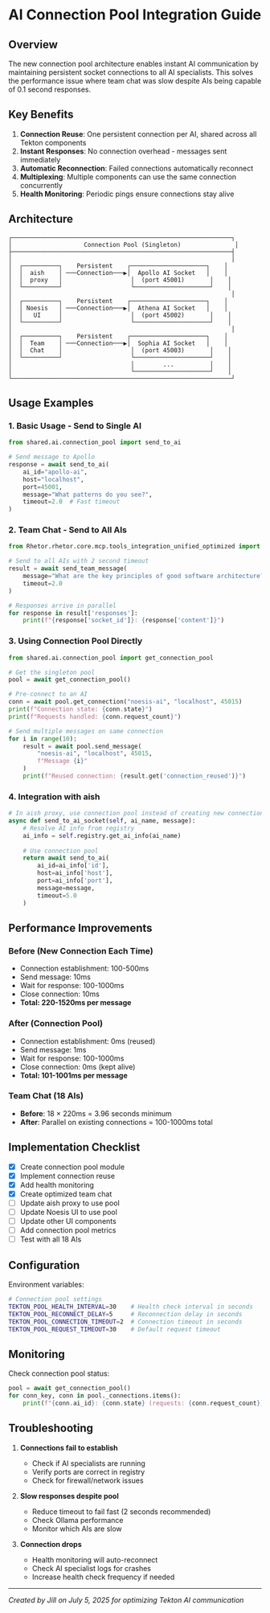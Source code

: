 # AI Connection Pool Integration Guide

## Overview

The new connection pool architecture enables instant AI communication by maintaining persistent socket connections to all AI specialists. This solves the performance issue where team chat was slow despite AIs being capable of 0.1 second responses.

## Key Benefits

1. **Connection Reuse**: One persistent connection per AI, shared across all Tekton components
2. **Instant Responses**: No connection overhead - messages sent immediately
3. **Automatic Reconnection**: Failed connections automatically reconnect
4. **Multiplexing**: Multiple components can use the same connection concurrently
5. **Health Monitoring**: Periodic pings ensure connections stay alive

## Architecture

```
┌─────────────────────────────────────────────────────────────┐
│                    Connection Pool (Singleton)               │
├─────────────────────────────────────────────────────────────┤
│                                                             │
│  ┌──────────┐    Persistent    ┌─────────────────────┐    │
│  │  aish    │ ───Connection───▶│  Apollo AI Socket   │    │
│  │  proxy   │                   │  (port 45001)       │    │
│  └──────────┘                   └─────────────────────┘    │
│                                                             │
│  ┌──────────┐    Persistent    ┌─────────────────────┐    │
│  │ Noesis   │ ───Connection───▶│  Athena AI Socket   │    │
│  │   UI     │                   │  (port 45002)       │    │
│  └──────────┘                   └─────────────────────┘    │
│                                                             │
│  ┌──────────┐    Persistent    ┌─────────────────────┐    │
│  │  Team    │ ───Connection───▶│  Sophia AI Socket   │    │
│  │  Chat    │                   │  (port 45003)       │    │
│  └──────────┘                   └─────────────────────┘    │
│                                 │        ...          │    │
│                                 └─────────────────────┘    │
└─────────────────────────────────────────────────────────────┘
```

## Usage Examples

### 1. Basic Usage - Send to Single AI

```python
from shared.ai.connection_pool import send_to_ai

# Send message to Apollo
response = await send_to_ai(
    ai_id="apollo-ai",
    host="localhost", 
    port=45001,
    message="What patterns do you see?",
    timeout=2.0  # Fast timeout
)
```

### 2. Team Chat - Send to All AIs

```python
from Rhetor.rhetor.core.mcp.tools_integration_unified_optimized import send_team_message

# Send to all AIs with 2 second timeout
result = await send_team_message(
    message="What are the key principles of good software architecture?",
    timeout=2.0
)

# Responses arrive in parallel
for response in result['responses']:
    print(f"{response['socket_id']}: {response['content']}")
```

### 3. Using Connection Pool Directly

```python
from shared.ai.connection_pool import get_connection_pool

# Get the singleton pool
pool = await get_connection_pool()

# Pre-connect to an AI
conn = await pool.get_connection("noesis-ai", "localhost", 45015)
print(f"Connection state: {conn.state}")
print(f"Requests handled: {conn.request_count}")

# Send multiple messages on same connection
for i in range(10):
    result = await pool.send_message(
        "noesis-ai", "localhost", 45015,
        f"Message {i}"
    )
    print(f"Reused connection: {result.get('connection_reused')}")
```

### 4. Integration with aish

```python
# In aish proxy, use connection pool instead of creating new connections
async def send_to_ai_socket(self, ai_name, message):
    # Resolve AI info from registry
    ai_info = self.registry.get_ai_info(ai_name)
    
    # Use connection pool
    return await send_to_ai(
        ai_id=ai_info['id'],
        host=ai_info['host'],
        port=ai_info['port'], 
        message=message,
        timeout=5.0
    )
```

## Performance Improvements

### Before (New Connection Each Time)
- Connection establishment: 100-500ms
- Send message: 10ms
- Wait for response: 100-1000ms
- Close connection: 10ms
- **Total: 220-1520ms per message**

### After (Connection Pool)
- Connection establishment: 0ms (reused)
- Send message: 1ms
- Wait for response: 100-1000ms
- Close connection: 0ms (kept alive)
- **Total: 101-1001ms per message**

### Team Chat (18 AIs)
- **Before**: 18 × 220ms = 3.96 seconds minimum
- **After**: Parallel on existing connections = 100-1000ms total

## Implementation Checklist

- [x] Create connection pool module
- [x] Implement connection reuse
- [x] Add health monitoring
- [x] Create optimized team chat
- [ ] Update aish proxy to use pool
- [ ] Update Noesis UI to use pool
- [ ] Update other UI components
- [ ] Add connection pool metrics
- [ ] Test with all 18 AIs

## Configuration

Environment variables:
```bash
# Connection pool settings
TEKTON_POOL_HEALTH_INTERVAL=30    # Health check interval in seconds
TEKTON_POOL_RECONNECT_DELAY=5     # Reconnection delay in seconds
TEKTON_POOL_CONNECTION_TIMEOUT=2  # Connection timeout in seconds
TEKTON_POOL_REQUEST_TIMEOUT=30    # Default request timeout
```

## Monitoring

Check connection pool status:
```python
pool = await get_connection_pool()
for conn_key, conn in pool._connections.items():
    print(f"{conn.ai_id}: {conn.state} (requests: {conn.request_count})")
```

## Troubleshooting

1. **Connections fail to establish**
   - Check if AI specialists are running
   - Verify ports are correct in registry
   - Check for firewall/network issues

2. **Slow responses despite pool**
   - Reduce timeout to fail fast (2 seconds recommended)
   - Check Ollama performance
   - Monitor which AIs are slow

3. **Connection drops**
   - Health monitoring will auto-reconnect
   - Check AI specialist logs for crashes
   - Increase health check frequency if needed

---

*Created by Jill on July 5, 2025 for optimizing Tekton AI communication*